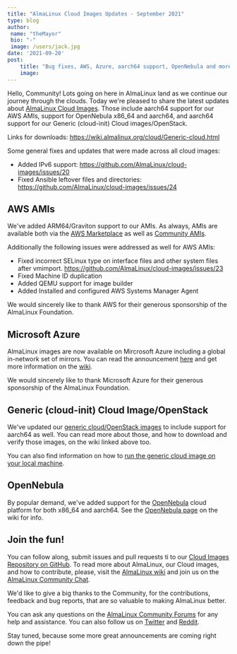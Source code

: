 ```yaml
---
title: "AlmaLinux Cloud Images Updates - September 2021"
type: blog
author: 
 name: "theMayor"
 bio: "-"
 image: /users/jack.jpg
date: '2021-09-20'
post:
    title: "Bug fixes, AWS, Azure, aarch64 support, OpenNebula and more!"
    image: 
---
```


Hello, Community! Lots going on here in AlmaLinux land as we continue our journey through the clouds. Today we're pleased to share the latest updates about [AlmaLinux Cloud Images](https://github.com/AlmaLinux/cloud-images). Those include aarch64 support for our AWS AMIs, support for OpenNebula x86_64 and aarch64, and aarch64 support for our Generic (cloud-init) Cloud images/OpenStack.

Links for downloads: https://wiki.almalinux.org/cloud/Generic-cloud.html

Some general fixes and updates that were made across all cloud images:

- Added IPv6 support: https://github.com/AlmaLinux/cloud-images/issues/20
- Fixed Ansible leftover files and directories: https://github.com/AlmaLinux/cloud-images/issues/24

## AWS AMIs

We've added ARM64/Graviton support to our AMIs. As always, AMIs are available both via the [AWS Marketplace](https://aws.amazon.com/marketplace/pp/prodview-zgsymdwitnxmm) as well as [Community AMIs](https://wiki.almalinux.org/cloud/AWS.html#community-amis).

Additionally the following issues were addressed as well for AWS AMIs:

- Fixed incorrect SELinux type on interface files and other system files after vmimport. https://github.com/AlmaLinux/cloud-images/issues/23
- Fixed Machine ID duplication
- Added QEMU support for image builder
- Added Installed and configured AWS Systems Manager Agent

We would sincerely like to thank AWS for their generous sponsorship of the AlmaLinux Foundation.

## Microsoft Azure

AlmaLinux images are now available on Mircrosoft Azure including a global in-network set of mirrors. You can read the announcement [here](/blog/almalinux-now-available-on-microsoft-azure-azure-sponsors-almalinux/) and get more information on the [wiki](https://wiki.almalinux.org/cloud/Azure.html).

We would sincerely like to thank Microsoft Azure for their generous sponsorship of the AlmaLinux Foundation.

## Generic (cloud-init) Cloud Image/OpenStack

We've updated our [generic cloud/OpenStack images](https://wiki.almalinux.org/cloud/Generic-cloud.html) to include support for aarch64 as well. You can read more about those, and how to download and verify those images, on the wiki linked above too.

You can also find information on how to [run the generic cloud image on your local machine](https://wiki.almalinux.org/cloud/Generic-cloud-on-local.html).

## OpenNebula

By popular demand, we've added support for the [OpenNebula](https://opennebula.io/) cloud platform for both x86_64 and aarch64. See the [OpenNebula page](https://wiki.almalinux.org/cloud/OpenNebula.html) on the wiki for info.

## Join the fun!

You can follow along, submit issues and pull requests ti to our [Cloud Images Repository on GitHub](https://github.com/AlmaLinux/cloud-images). To read more about AlmaLinux, our Cloud images, and how to contribute, please, visit the [AlmaLinux wiki](https://wiki.almalinux.org/) and join us on the [AlmaLinux Community Chat](https://chat.almalinux.org/).

We'd like to give a big thanks to the Community, for the contributions, feedback and bug reports, that are so valuable to making AlmaLinux better.

You can ask any questions on the [AlmaLinux Community Forums](https://forums.almalinux.org/) for any help and assistance. You can also follow us on [Twitter](https://twitter.com/almalinux) and [Reddit](https://reddit.com/r/AlmaLinux).

Stay tuned, because some more great announcements are coming right down the pipe!